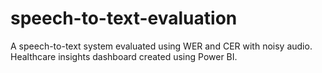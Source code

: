 # speech-to-text-evaluation
A speech-to-text system evaluated using WER and CER with noisy audio.  Healthcare insights dashboard created using Power BI. 
